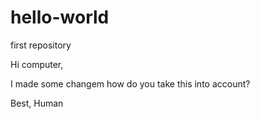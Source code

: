 # hello-world
first repository

Hi computer,

I made some changem how do you take this into account?

Best,
Human
